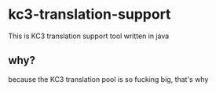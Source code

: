 # kc3-translation-support
This is KC3 translation support tool written in java

## why?
because the KC3 translation pool is so fucking big, that's why
